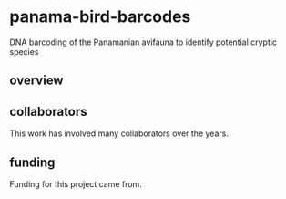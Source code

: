 # panama-bird-barcodes
DNA barcoding of the Panamanian avifauna to identify potential cryptic species

## overview

## collaborators
This work has involved many collaborators over the years.

## funding
Funding for this project came from.
